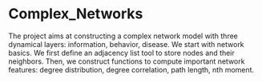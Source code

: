 # Complex_Networks
The project aims at constructing a complex network model with three dynamical layers: information, behavior, disease. 
We start with network basics. 
We first define an adjacency list tool to store nodes and their neighbors. Then, we construct functions to compute important network features: degree distribution, degree correlation, path length, nth moment. 
